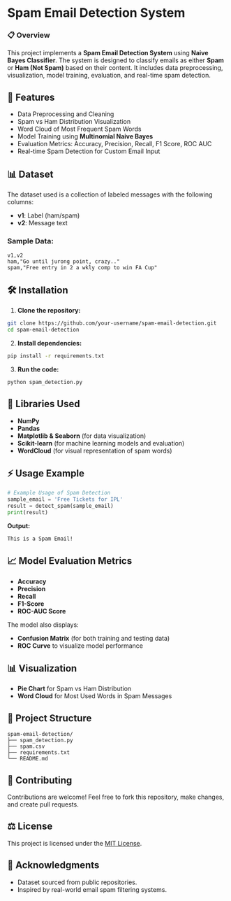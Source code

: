 # Spam Email Detection System

### 📋 Overview

This project implements a **Spam Email Detection System** using **Naive Bayes Classifier**. The system is designed to classify emails as either **Spam** or **Ham (Not Spam)** based on their content. It includes data preprocessing, visualization, model training, evaluation, and real-time spam detection.

## 🚀 Features

- Data Preprocessing and Cleaning
- Spam vs Ham Distribution Visualization
- Word Cloud of Most Frequent Spam Words
- Model Training using **Multinomial Naive Bayes**
- Evaluation Metrics: Accuracy, Precision, Recall, F1 Score, ROC AUC
- Real-time Spam Detection for Custom Email Input

## 📊 Dataset

The dataset used is a collection of labeled messages with the following columns:

- **v1**: Label (ham/spam)
- **v2**: Message text

### Sample Data:

```
v1,v2
ham,"Go until jurong point, crazy.."
spam,"Free entry in 2 a wkly comp to win FA Cup"
```

## 🛠️ Installation

1. **Clone the repository:**

```bash
git clone https://github.com/your-username/spam-email-detection.git
cd spam-email-detection
```

2. **Install dependencies:**

```bash
pip install -r requirements.txt
```

3. **Run the code:**

```bash
python spam_detection.py
```

## 🧪 Libraries Used

- **NumPy**
- **Pandas**
- **Matplotlib & Seaborn** (for data visualization)
- **Scikit-learn** (for machine learning models and evaluation)
- **WordCloud** (for visual representation of spam words)

## ⚡ Usage Example

```python
# Example Usage of Spam Detection
sample_email = 'Free Tickets for IPL'
result = detect_spam(sample_email)
print(result)
```

**Output:**

```
This is a Spam Email!
```

## 📈 Model Evaluation Metrics

- **Accuracy**
- **Precision**
- **Recall**
- **F1-Score**
- **ROC-AUC Score**

The model also displays:

- **Confusion Matrix** (for both training and testing data)
- **ROC Curve** to visualize model performance

## 📊 Visualization

- **Pie Chart** for Spam vs Ham Distribution
- **Word Cloud** for Most Used Words in Spam Messages

## 📂 Project Structure

```
spam-email-detection/
├── spam_detection.py
├── spam.csv
├── requirements.txt
└── README.md
```

## 📝 Contributing

Contributions are welcome! Feel free to fork this repository, make changes, and create pull requests.

## ⚖️ License

This project is licensed under the [MIT License](LICENSE).

## 🙌 Acknowledgments

- Dataset sourced from public repositories.
- Inspired by real-world email spam filtering systems.



